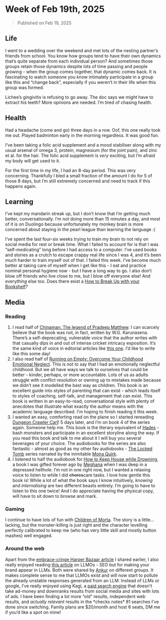 # Week of Feb 19th, 2025

> Published on Feb 19, 2025

## Life

I went to a wedding over the weekend and met lots of the nesting partner’s friends from school. You know how groups tend to have their own dynamics that’s quite separate from each individual person? And sometimes those groups retain those dynamics despite lots of time passing and people growing - when the group comes together, that dynamic comes back. It is fascinating to watch someone you know intimately participate in a group like this and “change back”, especially if you weren’t in their life when this group was formed.

Lichee’s gingivitis is refusing to go away. The doc says we might have to extract his teeth? More opinions are needed. I’m tired of chasing health.

## Health

Had a headache (come and go) three days in a row. Oof, this one really took me out. Played badminton early in the morning regardless. It was good fun.

I’ve been taking a folic acid supplement and a mood stabiliser along with my usual arsenal of omega 3, protein, magnesium (for the joint pain), and zinc et al. for the hair. The folic acid supplement is _very_ exciting, but I’m afraid my body will get used to it.

For the first time in my life, I had an 8-day period. This was very concerning. Thankfully I bled a small fraction of the amount I do for 5 of those 8 days, but I’m still extremely concerned and need to track if this happens again.

## Learning

I’ve kept my mandarin streak up, but I don’t know that I’m getting much better, conversationally. I’m not doing more than 15 minutes a day, and most of it is on Duolingo because unfortunately my monkey brain is more concerned about staying in the pearl league than learning the language :(

I’ve spent the last four-six weeks trying to train my brain to not rely on social media for rest or break time. What I failed to account for is that I was “self-medicating” long before I had access to a computer. I’ve used books and stories as a crutch to escape crappy real life since I was 4, and it’s been _much_ harder to train myself out of that. I failed this week. I’ve become much better at taking care of myself when I get like this - I eat and practice nominal personal hygiene now - but I have a long way to go. I also don’t blow off friends who live close to me, but I blow off everyone else! And every*thing* else too. Does there exist a [How to Break Up with your Bookshelf](https://www.goodreads.com/book/show/35209767-how-to-break-up-with-your-phone)?

## Media

### Reading

1. I read half of [Chinaman: The legend of Pradeep Matthew](https://www.goodreads.com/book/show/8198781-chinaman). I can scarcely believe that the book was not, in fact, written by W.G. Karunasena. There’s a self-deprecating, vulnerable voice that the author writes with that casually dips in and out of intense cricket intricacy exposition. It’s the same kind of voice in editorial articles like [this one](https://www.harpersbazaar.com/culture/art-books-music/a43590494/my-taste-is-basic-so-what/). I’d like to write like this some day!
2. I also read half of [Running on Empty: Overcome Your Childhood Emotional Neglect](https://www.goodreads.com/book/show/15812553-running-on-empty). This is not to say that I had an emotionally neglectful childhood. But we all have ways we talk to ourselves that could be better - kinder, perhaps, or more accountable. Lots of us as adults struggle with conflict resolution or owning up to mistakes made because we didn’t see it modelled the best way as children. This book is an excellent guide into styles of parenting that can exist - which leads itself to styles of coaching, self-talk, and management that can exist. This book is written in an easy-to-read, conversational style with plenty of anecdotes that illustrate what exactly the author means with the academic language described. I’m hoping to finish reading it this week.
3. I wanted an easy, comforting read on the plane so I started rereading [Dungeon Crawler Carl](https://www.goodreads.com/book/show/56791389-dungeon-crawler-carl)! 5 days later, and I’m on book 4 of the series again. Someone help me. This book is the literary equivalent of [Hades](https://www.supergiantgames.com/games/hades/) - bash monsters and participate in an excellent storyline along the way. If you read this book and talk to me about it I will buy you several beverages of your choice. The audiobooks for the series are also fantastic - almost as good as my other fav audiobooks - [The Locked Tomb](https://www.goodreads.com/series/229503-the-locked-tomb) series narrated by the inimitable [Moira Quirk](https://moiraquirk.com/).
4. I listened to half the audiobook for [How to Keep House while Drowning](https://www.goodreads.com/book/show/60139504-how-to-keep-house-while-drowning), a book I was gifted forever ago by [Meghana](https://medium.com/@meg_srinivas) when I was deep in a depressed hellhole. I’m not in one right now, but I wanted a relaxing voice to listen to while I did ~~chores~~care tasks. I love how gentle this book is! While a lot of what the book says I know intuitively, _knowing_ and _internalising_ are two different beasts entirely. I’m going to have to listen to this one twice! And I do appreciate having the physical copy, will have to sit down to browse and mark.

### Gaming

I continue to have lots of fun with [Children of Morta](https://childrenofmorta.com/). The story is a little... lacking, but the monster-killing is just right and the character levelling perfectly calibrated to keep me (who has very little skill and mostly button mashes) well engaged.

### Around the web

Apart from the [embrace-cringe Harper Bazaar article](https://www.harpersbazaar.com/culture/art-books-music/a43590494/my-taste-is-basic-so-what/) I shared earlier, I also really enjoyed reading [this article](https://ahrefs.com/blog/llm-optimization/) on LLMOs - SEO but for making your brand appear in LLMs. Both were shared by [Ankur](https://ankursethi.in/) on different groups. It makes complete sense to me that LLMOs exist and will now start to pollute the already unstable responses generated from an LLM. Instead of LLMs or google, I’ve really enjoyed using Kagi, a [paid search engine](https://help.kagi.com/kagi/why-kagi/why-pay-for-search.html) that doesn’t take ad-money and downranks results from social media and sites with lots of ads. I have been finding a lot more “old” results, independent web results, and _actually relevant_ results in the \*checks notes\* 81 searches I’ve done since switching. Family plans are $20/month and host 6 seats, DM me if you’d like a spot on mine!
